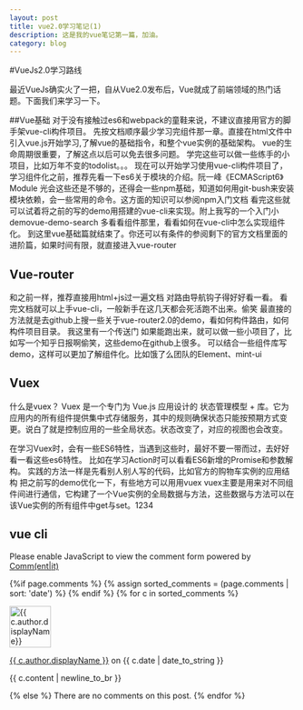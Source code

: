 ```yaml
---
layout: post
title: vue2.0学习笔记(1)
description: 这是我的vue笔记第一篇，加油。
category: blog
---
```


#VueJs2.0学习路线

最近VueJs确实火了一把，自从Vue2.0发布后，Vue就成了前端领域的热门话题。下面我们来学习一下。
 

##Vue基础
对于没有接触过es6和webpack的童鞋来说，不建议直接用官方的脚手架vue-cli构件项目。
先按文档顺序最少学习完组件那一章。直接在html文件中引入vue.js开始学习,了解vue的基础指令，和整个vue实例的基础架构。
vue的生命周期很重要，了解这点以后可以免去很多问题。
学完这些可以做一些练手的小项目，比如万年不变的todolist。。。
现在可以开始学习使用vue-cli构件项目了，学习组件化之前，推荐先看一下es6关于模块的介绍。阮一峰《ECMAScript6》 Module
光会这些还是不够的，还得会一些npm基础，知道如何用git-bush来安装模块依赖，会一些常用的命令。这方面的知识可以参阅npm入门文档
看完这些就可以试着将之前的写的demo用搭建的vue-cli来实现。附上我写的一个入门小demovue-demo-search
多看看组件那里，看看如何在vue-cli中怎么实现组件化。
到这里vue基础篇就结束了。你还可以有条件的参阅剩下的官方文档里面的进阶篇，如果时间有限，就直接进入vue-router
 
 
## Vue-router
和之前一样，推荐直接用html+js过一遍文档
对路由导航钩子得好好看一看。
看完文档就可以上手vue-cli，一般新手在这几天都会死活跑不出来。偷笑
最直接的方法就是去github上搜一些关于vue-router2.0的demo，看如何构件路由，如何构件项目目录。
我这里有一个传送门
如果能跑出来，就可以做一些小项目了，比如写一个知乎日报啊偷笑，这些demo在github上很多。
可以结合一些组件库写demo，这样可以更加了解组件化。比如饿了么团队的Element、mint-ui
 
 
## Vuex
什么是vuex？
Vuex 是一个专门为 Vue.js 应用设计的 状态管理模型 + 库。它为应用内的所有组件提供集中式存储服务，其中的规则确保状态只能按预期方式变更。说白了就是控制应用的一些全局状态。状态改变了，对应的视图也会改变。
 
在学习Vuex时，会有一些ES6特性，当遇到这些时，最好不要一带而过，去好好看一看这些es6特性。
比如在学习Action时可以看看ES6新增的Promise和参数解构。
实践的方法一样是先看别人别人写的代码，比如官方的购物车实例的应用结构
把之前写的demo优化一下，有些地方可以用用vuex
vuex主要是用来对不同组件间进行通信，它构建了一个Vue实例的全局数据与方法，这些数据与方法可以在该Vue实例的所有组件中get与set。1234
## vue cli
<noscript>Please enable JavaScript to view the comment form powered by <a href="https://commentit.io/">Comm(ent|it)</a></noscript>
<div id="commentit"></div>
<script type="text/javascript">
  /** CONFIGURATION VARIABLES **/
  var commentitUsername = 'ioloveuu';
  var commentitRepo = 'ioloveuu/ioloveuu.github.io';
  var commentitPath = '{{ page.path }}';

  /** DON'T EDIT FOLLOWING LINES **/
  (function() {
      var commentit = document.createElement('script');
      commentit.type = 'text/javascript';
      commentit.async = true;
      commentit.src = 'https://commentit.io/static/embed/dist/commentit.js';
      (document.getElementsByTagName('head')[0] || document.getElementsByTagName('body')[0]).appendChild(commentit);
  })();
</script>
  {%if page.comments %}
  {% assign sorted_comments = (page.comments | sort: 'date') %}
{% endif %}
{% for c in sorted_comments %}
  <div class="media">
    <div class="media-left">
      <img src="{{ c.author.picture }}" alt="{{ c.author.displayName}}" height="73" width="73">
    </div>
    <div class="media-body">
      <p class="text-muted">
        <a href="{{ c.author.url }}">{{ c.author.displayName }}</a>
        on {{ c.date | date_to_string }}
      </p>
      <p>{{ c.content | newline_to_br }}</p>
    </div>
  </div>
{% else %}
  There are no comments on this post.
{% endfor %}
